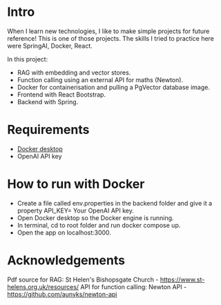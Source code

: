 # Intro
When I learn new technologies, I like to make simple projects for future reference! This is one of those projects. The skills I tried to practice here were SpringAI, Docker, React.

In this project:
- RAG with embedding and vector stores.
- Function calling using an external API for maths (Newton).
- Docker for containerisation and pulling a PgVector database image.
- Frontend with React Bootstrap.
- Backend with Spring.

# Requirements
- [Docker desktop](https://www.docker.com/products/docker-desktop/)
- OpenAI API key

# How to run with Docker
- Create a file called env.properties in the backend folder and give it a property API_KEY= Your OpenAI API key.
- Open Docker desktop so the Docker engine is running.
- In terminal, cd to root folder and run docker compose up.
- Open the app on localhost:3000.

# Acknowledgements
Pdf source for RAG: St Helen's Bishopsgate Church - https://www.st-helens.org.uk/resources/
API for function calling: Newton API - https://github.com/aunyks/newton-api
